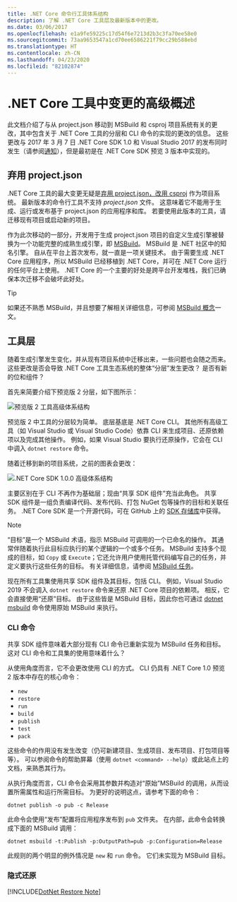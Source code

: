 ```yaml
---
title: .NET Core 命令行工具体系结构
description: 了解 .NET Core 工具层及最新版本中的更改。
ms.date: 03/06/2017
ms.openlocfilehash: e1a9fe59225c17d54f6e7213d2b3c3fa70ee58e0
ms.sourcegitcommit: 73aa9653547a1cd70ee6586221f79cc29b588ebd
ms.translationtype: HT
ms.contentlocale: zh-CN
ms.lasthandoff: 04/23/2020
ms.locfileid: "82102874"
---
```

# <a name="high-level-overview-of-changes-in-the-net-core-tools"></a>.NET Core 工具中变更的高级概述

此文档介绍了与从 project.json  移动到 MSBuild 和 csproj  项目系统有关的更改，其中包含关于 .NET Core 工具的分层和 CLI 命令的实现的更改的信息。 这些更改与 2017 年 3 月 7 日 .NET Core SDK 1.0 和 Visual Studio 2017 的发布同时发生（请参阅[通知](https://devblogs.microsoft.com/dotnet/announcing-net-core-tools-1-0/)），但是最初是在 .NET Core SDK 预览 3 版本中实现的。

## <a name="moving-away-from-projectjson"></a>弃用 project.json

.NET Core 工具的最大变更无疑是[弃用 project.json，改用 csproj](https://devblogs.microsoft.com/dotnet/changes-to-project-json/) 作为项目系统。 最新版本的命令行工具不支持 *project.json* 文件。 这意味着它不能用于生成、运行或发布基于 project.json 的应用程序和库。 若要使用此版本的工具，请迁移现有项目或启动新的项目。

作为此次移动的一部分，开发用于生成 project.json 项目的自定义生成引擎被替换为一个功能完整的成熟生成引擎，即 [MSBuild](https://github.com/Microsoft/msbuild)。 MSBuild 是 .NET 社区中的知名引擎。 自从在平台上首次发布，就一直是一项关键技术。 由于需要生成 .NET Core 应用程序，所以 MSBuild 已经移植到 .NET Core，并可在 .NET Core 运行的任何平台上使用。 .NET Core 的一个主要的好处是跨平台开发堆栈，我们已确保本次迁移不会破坏此好处。

> [!TIP]
> 如果还不熟悉 MSBuild，并且想要了解相关详细信息，可参阅 [MSBuild 概念](/visualstudio/msbuild/msbuild-concepts)一文。

## <a name="the-tooling-layers"></a>工具层

随着生成引擎发生变化，并从现有项目系统中迁移出来，一些问题也会随之而来。 这些更改是否会导致 .NET Core 工具生态系统的整体“分层”发生更改？ 是否有新的位和组件？

首先来简要介绍下预览版 2 分层，如下图所示：

![预览版 2 工具高级体系结构](media/cli-msbuild-architecture/p2-arch.png)

预览版 2 中工具的分层较为简单。 底层基底是 .NET Core CLI。 其他所有高级工具（如 Visual Studio 或 Visual Studio Code）依靠 CLI 来生成项目、还原依赖项以及完成其他操作。 例如，如果 Visual Studio 要执行还原操作，它会在 CLI 中调入 `dotnet restore` 命令。

随着迁移到新的项目系统，之前的图表会更改：

![.NET Core SDK 1.0.0 高级体系结构](media/cli-msbuild-architecture/p3-arch.png)

主要区别在于 CLI 不再作为基础层；现由“共享 SDK 组件”充当此角色。 共享 SDK 组件是一组负责编译代码、发布代码、打包 NuGet 包等操作的目标和关联任务。 .NET Core SDK 是一个开源代码，可在 GitHub 上的 [SDK 存储库](https://github.com/dotnet/sdk)中获得。

> [!NOTE]
> “目标”是一个 MSBuild 术语，指示 MSBuild 可调用的一个已命名的操作。 其通常伴随着执行此目标应执行的某个逻辑的一个或多个任务。 MSBuild 支持多个现成的目标，如 `Copy` 或 `Execute`；它还允许用户使用托管代码编写自己的任务，并定义要执行这些任务的目标。 有关详细信息，请参阅 [MSBuild 任务](/visualstudio/msbuild/msbuild-tasks)。

现在所有工具集使用共享 SDK 组件及其目标，包括 CLI。 例如，Visual Studio 2019 不会调入 `dotnet restore` 命令来还原 .NET Core 项目的依赖项。 相反，它会直接使用“还原”目标。 由于这些皆是 MSBuild 目标，因此你也可通过 [dotnet msbuild](dotnet-msbuild.md) 命令使用原始 MSBuild 来执行。

### <a name="cli-commands"></a>CLI 命令

共享 SDK 组件意味着大部分现有 CLI 命令已重新实现为 MSBuild 任务和目标。 这对 CLI 命令和工具集的使用意味着什么？

从使用角度而言，它不会更改使用 CLI 的方式。 CLI 仍具有 .NET Core 1.0 预览 2 版本中存在的核心命令：

- `new`
- `restore`
- `run`
- `build`
- `publish`
- `test`
- `pack`

这些命令的作用没有发生改变（仍可新建项目、生成项目、发布项目、打包项目等等）。 可以参阅命令的帮助屏幕（使用 `dotnet <command> --help`）或此站点上的文档，来熟悉其行为。

从执行角度而言，CLI 命令会采用其参数并构造对“原始”MSBuild 的调用，从而设置所需属性和运行所需目标。 为更好的说明这点，请参考下面的命令：

   ```dotnetcli
   dotnet publish -o pub -c Release
   ```

此命令会使用“发布”配置将应用程序发布到 `pub` 文件夹。 在内部，此命令会转换成下面的 MSBuild 调用：

   ```dotnetcli
   dotnet msbuild -t:Publish -p:OutputPath=pub -p:Configuration=Release
   ```

此规则的两个明显的例外情况是 `new` 和 `run` 命令。 它们未实现为 MSBuild 目标。

### <a name="implicit-restore"></a>隐式还原

[!INCLUDE[DotNet Restore Note](~/includes/dotnet-restore-note.md)]
